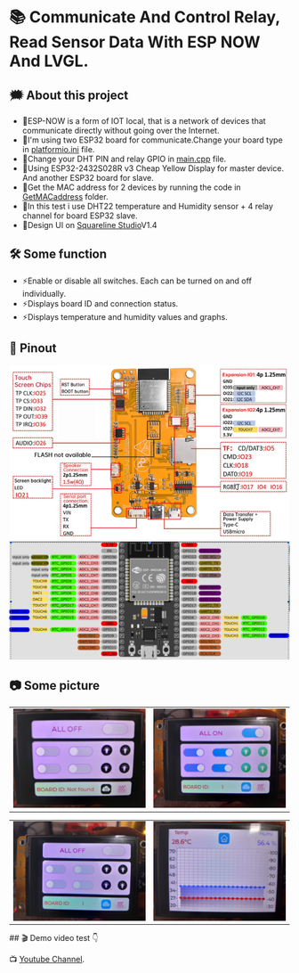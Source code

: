 # 📚 Communicate And Control Relay, Read Sensor Data With ESP NOW And LVGL.

## 🗯️ About this project  
- 🌟ESP-NOW is a form of IOT local, that is a network of devices that communicate directly without going over the Internet.
- 🌟I'm using two ESP32 board for communicate.Change your board type in [platformio.ini](https://github.com/pangcrd/espnow-lvgl/blob/main/ScreenLVGL-master/platformio.ini) file.  
- 🌟Change your DHT PIN and relay GPIO in [main.cpp](https://github.com/pangcrd/espnow-lvgl/blob/main/ESP-Slave/src/main.cpp) file.
- 🌟Using ESP32-2432S028R v3 Cheap Yellow Display for master device. And another ESP32 board for slave.  
- 🌟Get the MAC address for 2 devices by running the code in [GetMACaddress](https://github.com/pangcrd/espnow-lvgl/blob/main/GetMACaddress/main.cpp) folder.
- 🌟In this test i use DHT22 temperature and Humidity sensor + 4 relay channel for board ESP32 slave.
- 🌟Design UI on [Squareline Studio](https://squareline.io/)V1.4 

## 🛠 Some function
- ⚡Enable or disable all switches. Each can be turned on and off individually.
- ⚡Displays board ID and connection status.
- ⚡Displays temperature and humidity values ​​and graphs.  
  
## 🔎 Pinout
![schematic](https://github.com/pangcrd/espnow-lvgl/blob/main/images/cyd.png)  
![schematic](https://github.com/pangcrd/espnow-lvgl/blob/main/images/ESP32-WROOM-1.png)

## 📷 Some picture
<table>
  <tr>
    <td><img src="https://github.com/pangcrd/espnow-lvgl/blob/main/images/20250210_111911.jpg" alt="Image 1" width="400"/></td>
    <td><img src="https://github.com/pangcrd/espnow-lvgl/blob/main/images/20250210_111823.jpg" alt="Image 2" width="400"/></td> 
  </tr>
</table>  

<table>
  <tr>
    <td><img src="https://github.com/pangcrd/espnow-lvgl/blob/main/images/20250210_111833.jpg" alt="Image 1" width="400"/></td>
    <td><img src="https://github.com/pangcrd/espnow-lvgl/blob/main/images/20250210_111846.jpg" alt="Image 2" width="400"/></td>  
  </tr>
</table>   
## 🎬 Demo video test 👇  

📺 [Youtube Channel](https://www.youtube.com/@pangcrd).

